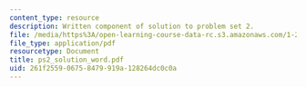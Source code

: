 ```yaml
---
content_type: resource
description: Written component of solution to problem set 2.
file: /media/https%3A/open-learning-course-data-rc.s3.amazonaws.com/1-224j-carrier-systems-fall-2003/261f255906758479919a128264dc0c0a_ps2_solution_word.pdf
file_type: application/pdf
resourcetype: Document
title: ps2_solution_word.pdf
uid: 261f2559-0675-8479-919a-128264dc0c0a
---
```

